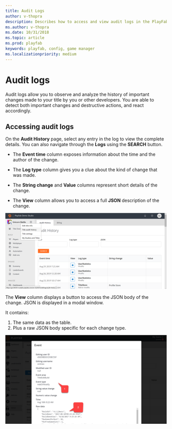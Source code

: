 ```yaml
---
title: Audit Logs
author: v-thopra
description: Describes how to access and view audit logs in the PlayFab Game Manager.
ms.author: v-thopra
ms.date: 10/31/2018
ms.topic: article
ms.prod: playfab
keywords: playfab, config, game manager
ms.localizationpriority: medium
---
```


# Audit logs

Audit logs allow you to observe and analyze the history of important changes made to your title by you or other developers. You are able to detect both important changes and destructive actions, and react accordingly.

## Accessing audit logs

On the **Audit History** page, select any entry in the log to view the complete details. You can also navigate through the **Logs** using the **SEARCH** button.

- The **Event time** column exposes information about the time and the author of the change.

- The **Log type** column gives you a clue about the kind of change that was made.

- The **String change** and **Value** columns represent short details of the change.

- The **View** column allows you to access a full **JSON** description of the change.

![Game Manager - Admin - Audit History](media/tutorials/game-manager-admin-audit-history.png)  

The **View** column displays a button to access the JSON body of the change. JSON is displayed in a modal window.

It contains:

1. The same data as the table.
2. Plus a raw JSON body specific for each change type.

![Game Manager - Admin - Audit History - View Event Body](media/tutorials/game-manager-admin-audit-history-view-event-body.png)
